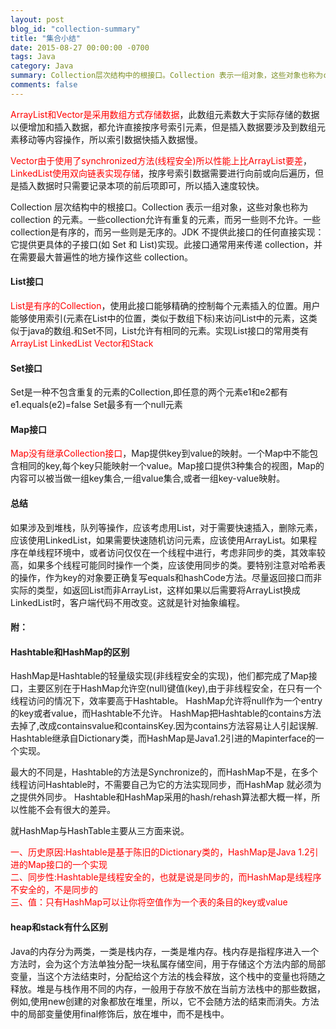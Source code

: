 ```yaml
---
layout: post
blog_id: "collection-summary"
title: "集合小结"
date: 2015-08-27 00:00:00 -0700
tags: Java
category: Java
summary: Collection层次结构中的根接口。Collection 表示一组对象，这些对象也称为collection的元素
comments: false
---
```


<span style="color:red">ArrayList和Vector是采用数组方式存储数据</span>，此数组元素数大于实际存储的数据以便增加和插入数据，都允许直接按序号索引元素，但是插入数据要涉及到数组元素移动等内容操作，所以索引数据快插入数据慢。

<span style="color:red">Vector由于使用了synchronized方法(线程安全)所以性能上比ArrayList要差</span>，<span style="color:red">LinkedList使用双向链表实现存储</span>，按序号索引数据需要进行向前或向后遍历，但是插入数据时只需要记录本项的前后项即可，所以插入速度较快。

Collection 层次结构中的根接口。Collection 表示一组对象，这些对象也称为 collection 的元素。一些collection允许有重复的元素，而另一些则不允许。一些collection是有序的，而另一些则是无序的。JDK 不提供此接口的任何直接实现：它提供更具体的子接口(如 Set 和 List)实现。此接口通常用来传递 collection，并在需要最大普遍性的地方操作这些 collection。

#### **List接口**

<span style="color:red">List是有序的Collection</span>，使用此接口能够精确的控制每个元素插入的位置。用户能够使用索引(元素在List中的位置，类似于数组下标)来访问List中的元素，这类似于java的数组.和Set不同，List允许有相同的元素。实现List接口的常用类有<span style="color:red">ArrayList LinkedList Vector和Stack</span>

#### **Set接口**

Set是一种不包含重复的元素的Collection,即任意的两个元素e1和e2都有e1.equals(e2)=false Set最多有一个null元素

#### **Map接口**

<span style="color:red">Map没有继承Collection接口</span>，Map提供key到value的映射。一个Map中不能包含相同的key,每个key只能映射一个value。Map接口提供3种集合的视图，Map的内容可以被当做一组key集合,一组value集合,或者一组key-value映射。

#### **总结**

如果涉及到堆栈，队列等操作，应该考虑用List，对于需要快速插入，删除元素，应该使用LinkedList，如果需要快速随机访问元素，应该使用ArrayList。如果程序在单线程环境中，或者访问仅仅在一个线程中进行，考虑非同步的类，其效率较高，如果多个线程可能同时操作一个类，应该使用同步的类。要特别注意对哈希表的操作，作为key的对象要正确复写equals和hashCode方法。尽量返回接口而非实际的类型，如返回List而非ArrayList，这样如果以后需要将ArrayList换成LinkedList时，客户端代码不用改变。这就是针对抽象编程。

#### **附：**

#### **Hashtable和HashMap的区别**

HashMap是Hashtable的轻量级实现(非线程安全的实现)，他们都完成了Map接口，主要区别在于HashMap允许空(null)键值(key),由于非线程安全，在只有一个线程访问的情况下，效率要高于Hashtable。 
HashMap允许将null作为一个entry的key或者value，而Hashtable不允许。
HashMap把Hashtable的contains方法去掉了,改成containsvalue和containsKey.因为contains方法容易让人引起误解. 
Hashtable继承自Dictionary类，而HashMap是Java1.2引进的Mapinterface的一个实现。 

最大的不同是，Hashtable的方法是Synchronize的，而HashMap不是，在多个线程访问Hashtable时，不需要自己为它的方法实现同步，而HashMap 就必须为之提供外同步。 
Hashtable和HashMap采用的hash/rehash算法都大概一样，所以性能不会有很大的差异。

就HashMap与HashTable主要从三方面来说。

<span style="color:red">
一、历史原因:Hashtable是基于陈旧的Dictionary类的，HashMap是Java 1.2引进的Map接口的一个实现<br>
二、同步性:Hashtable是线程安全的，也就是说是同步的，而HashMap是线程序不安全的，不是同步的<br>
三、值：只有HashMap可以让你将空值作为一个表的条目的key或value
</span>

#### **heap和stack有什么区别**

Java的内存分为两类，一类是栈内存，一类是堆内存。栈内存是指程序进入一个方法时，会为这个方法单独分配一块私属存储空间，用于存储这个方法内部的局部变量，当这个方法结束时，分配给这个方法的栈会释放，这个栈中的变量也将随之释放。堆是与栈作用不同的内存，一般用于存放不放在当前方法栈中的那些数据，例如,使用new创建的对象都放在堆里，所以，它不会随方法的结束而消失。方法中的局部变量使用final修饰后，放在堆中，而不是栈中。 

<br>